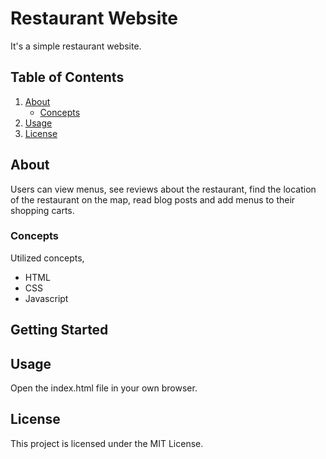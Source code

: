# Restaurant Website
It's a simple restaurant website.

## Table of Contents

1. [About](#about)
    - [Concepts](#concepts)
2. [Usage](#usage)
3. [License](#license)


## About

Users can view menus, see reviews about the restaurant, find the location of the restaurant on the map, read blog posts and add menus to their shopping carts.

### Concepts
Utilized concepts,
- HTML
- CSS
- Javascript

## Getting Started

## Usage

Open the index.html file in your own browser.

## License

This project is licensed under the MIT License.





